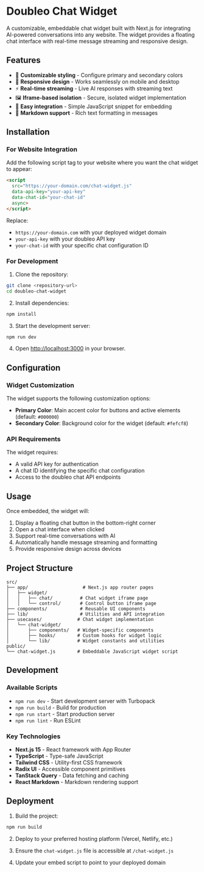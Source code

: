 # Doubleo Chat Widget

A customizable, embeddable chat widget built with Next.js for integrating AI-powered conversations into any website. The widget provides a floating chat interface with real-time message streaming and responsive design.

## Features

- 🎨 **Customizable styling** - Configure primary and secondary colors
- 📱 **Responsive design** - Works seamlessly on mobile and desktop
- ⚡ **Real-time streaming** - Live AI responses with streaming text
- 🖼️ **Iframe-based isolation** - Secure, isolated widget implementation
- 🎯 **Easy integration** - Simple JavaScript snippet for embedding
- 📝 **Markdown support** - Rich text formatting in messages

## Installation

### For Website Integration

Add the following script tag to your website where you want the chat widget to appear:

```html
<script 
  src="https://your-domain.com/chat-widget.js"
  data-api-key="your-api-key"
  data-chat-id="your-chat-id"
  async>
</script>
```

Replace:
- `https://your-domain.com` with your deployed widget domain
- `your-api-key` with your doubleo API key
- `your-chat-id` with your specific chat configuration ID

### For Development

1. Clone the repository:
```bash
git clone <repository-url>
cd doubleo-chat-widget
```

2. Install dependencies:
```bash
npm install
```

3. Start the development server:
```bash
npm run dev
```

4. Open [http://localhost:3000](http://localhost:3000) in your browser.

## Configuration

### Widget Customization

The widget supports the following customization options:

- **Primary Color**: Main accent color for buttons and active elements (default: `#000000`)
- **Secondary Color**: Background color for the widget (default: `#fefcf8`)

### API Requirements

The widget requires:
- A valid API key for authentication
- A chat ID identifying the specific chat configuration
- Access to the doubleo chat API endpoints

## Usage

Once embedded, the widget will:

1. Display a floating chat button in the bottom-right corner
2. Open a chat interface when clicked
3. Support real-time conversations with AI
4. Automatically handle message streaming and formatting
5. Provide responsive design across devices

## Project Structure

```
src/
├── app/                    # Next.js app router pages
│   ├── widget/
│   │   ├── chat/          # Chat widget iframe page
│   │   └── control/       # Control button iframe page
├── components/            # Reusable UI components
├── lib/                   # Utilities and API integration
├── usecases/             # Chat widget implementation
│   └── chat-widget/
│       ├── components/   # Widget-specific components
│       ├── hooks/        # Custom hooks for widget logic
│       └── lib/          # Widget constants and utilities
public/
└── chat-widget.js        # Embeddable JavaScript widget script
```

## Development

### Available Scripts

- `npm run dev` - Start development server with Turbopack
- `npm run build` - Build for production
- `npm run start` - Start production server
- `npm run lint` - Run ESLint

### Key Technologies

- **Next.js 15** - React framework with App Router
- **TypeScript** - Type-safe JavaScript
- **Tailwind CSS** - Utility-first CSS framework
- **Radix UI** - Accessible component primitives
- **TanStack Query** - Data fetching and caching
- **React Markdown** - Markdown rendering support

## Deployment

1. Build the project:
```bash
npm run build
```

2. Deploy to your preferred hosting platform (Vercel, Netlify, etc.)

3. Ensure the `chat-widget.js` file is accessible at `/chat-widget.js`

4. Update your embed script to point to your deployed domain
